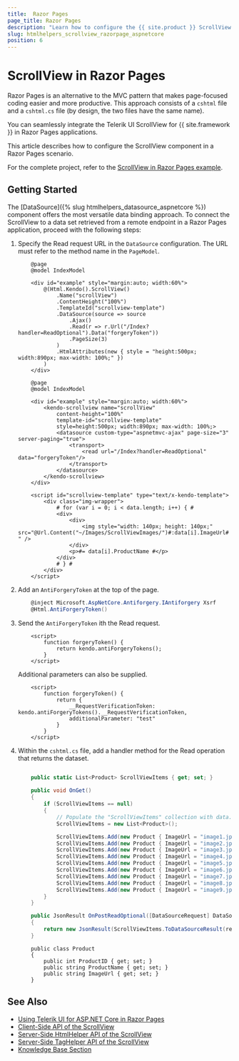 ```yaml
---
title:  Razor Pages
page_title: Razor Pages
description: "Learn how to configure the {{ site.product }} ScrollView for remote data binding using a DataSource in a Razor Page application."
slug: htmlhelpers_scrollview_razorpage_aspnetcore
position: 6
---
```


# ScrollView in Razor Pages

Razor Pages is an alternative to the MVC pattern that makes page-focused coding easier and more productive. This approach consists of a `cshtml` file and a `cshtml.cs` file (by design, the two files have the same name). 

You can seamlessly integrate the Telerik UI ScrollView for {{ site.framework }} in Razor Pages applications.

This article describes how to configure the ScrollView component in a Razor Pages scenario.

For the complete project, refer to the [ScrollView in Razor Pages example](https://github.com/telerik/ui-for-aspnet-core-examples/blob/master/Telerik.Examples.RazorPages/Telerik.Examples.RazorPages/Pages/ScrollView/ScrollViewBinding.cshtml).

## Getting Started

The [DataSource]({% slug htmlhelpers_datasource_aspnetcore %}) component offers the most versatile data binding approach. To connect the ScrollView to a data set retrieved from a remote endpoint in a Razor Pages application, proceed with the following steps:

1. Specify the Read request URL in the `DataSource` configuration. The URL must refer to the method name in the `PageModel`.

    ```HtmlHelper
        @page
        @model IndexModel

        <div id="example" style="margin:auto; width:60%">
            @(Html.Kendo().ScrollView()
                .Name("scrollView")
                .ContentHeight("100%")
                .TemplateId("scrollview-template")
                .DataSource(source => source
                    .Ajax()
                    .Read(r => r.Url("/Index?handler=ReadOptional").Data("forgeryToken"))
                    .PageSize(3)
                )
                .HtmlAttributes(new { style = "height:500px; width:890px; max-width: 100%;" })
            )
        </div>
    ```
    ```TagHelper
        @page
        @model IndexModel

        <div id="example" style="margin:auto; width:60%">
            <kendo-scrollview name="scrollView"
                content-height="100%"
                template-id="scrollview-template"
                style=height:500px; width:890px; max-width: 100%;>
                <datasource custom-type="aspnetmvc-ajax" page-size="3" server-paging="true">
                    <transport>
                        <read url="/Index?handler=ReadOptional" data="forgeryToken"/>
                    </transport>
                </datasource>
            </kendo-scrollview>
        </div>
    ```
    ```JS scrollview-template
        <script id="scrollview-template" type="text/x-kendo-template">
            <div class="img-wrapper">
                # for (var i = 0; i < data.length; i++) { #
                <div>
                    <div>
                        <img style="width: 140px; height: 140px;" src="@Url.Content("~/Images/ScrollViewImages/")#:data[i].ImageUrl# " />
                    </div>
                    <p>#= data[i].ProductName #</p>
                </div>
                # } #
            </div>
        </script>
    ```

1. Add an `AntiForgeryToken` at the top of the page.

    ```C#
        @inject Microsoft.AspNetCore.Antiforgery.IAntiforgery Xsrf
        @Html.AntiForgeryToken()
    ```

1. Send the `AntiForgeryToken` ith the Read request.

    ```JS
        <script>
            function forgeryToken() {
                return kendo.antiForgeryTokens();
            }
        </script>
    ```

    Additional parameters can also be supplied.

    ```JS
        <script>
            function forgeryToken() {
                return {
                    __RequestVerificationToken: kendo.antiForgeryTokens().__RequestVerificationToken,
                    additionalParameter: "test"
                }
            }
        </script>
    ```
    
1. Within the `cshtml.cs` file, add a handler method for the Read operation that returns the dataset.

    ```C# Index.cshtml.cs

        public static List<Product> ScrollViewItems { get; set; }
        
        public void OnGet()
        {
            if (ScrollViewItems == null)
            {
                // Populate the "ScrollViewItems" collection with data.
                ScrollViewItems = new List<Product>();

                ScrollViewItems.Add(new Product { ImageUrl = "image1.jpg", ProductName = "Chai" });
                ScrollViewItems.Add(new Product { ImageUrl = "image2.jpg", ProductName = "Chang" });
                ScrollViewItems.Add(new Product { ImageUrl = "image3.jpg", ProductName = "Aniseed Syrup" });
                ScrollViewItems.Add(new Product { ImageUrl = "image4.jpg", ProductName = "Ikura" });
                ScrollViewItems.Add(new Product { ImageUrl = "image5.jpg", ProductName = "Tofu" });
                ScrollViewItems.Add(new Product { ImageUrl = "image6.jpg", ProductName = "Konbu" });
                ScrollViewItems.Add(new Product { ImageUrl = "image7.jpg", ProductName = "Pavlova" });
                ScrollViewItems.Add(new Product { ImageUrl = "image8.jpg", ProductName = "Cloud" });
                ScrollViewItems.Add(new Product { ImageUrl = "image9.jpg", ProductName = "Sun" });
            }
        }

        public JsonResult OnPostReadOptional([DataSourceRequest] DataSourceRequest request)
        {
            return new JsonResult(ScrollViewItems.ToDataSourceResult(request));
        }
    ```
    ```Model
        public class Product
        {
            public int ProductID { get; set; }
            public string ProductName { get; set; }
            public string ImageUrl { get; set; }
        }
    ```

## See Also

* [Using Telerik UI for ASP.NET Core in Razor Pages](https://docs.telerik.com/aspnet-core/getting-started/razor-pages#using-telerik-ui-for-aspnet-core-in-razor-pages)
* [Client-Side API of the ScrollView](https://docs.telerik.com/kendo-ui/api/javascript/ui/scrollview)
* [Server-Side HtmlHelper API of the ScrollView](/api/scrollview)
* [Server-Side TagHelper API of the ScrollView](/api/taghelpers/scrollview)
* [Knowledge Base Section](/knowledge-base)